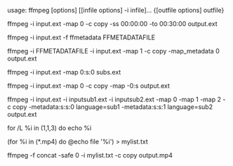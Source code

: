 usage: ffmpeg [options] [[infile options] -i infile]... {[outfile options] outfile}

ffmpeg -i input.ext -map 0 -c copy -ss 00:00:00 -to 00:30:00 output.ext

ffmpeg -i input.ext -f ffmetadata FFMETADATAFILE

ffmpeg -i FFMETADATAFILE -i input.ext -map 1 -c copy -map_metadata 0 output.ext

ffmpeg -i input.ext -map 0:s:0 subs.ext

ffmpeg -i input.ext -map 0 -c copy -map -0:s output.ext

ffmpeg -i input.ext -i inputsub1.ext -i inputsub2.ext -map 0 -map 1 -map 2 -c copy -metadata:s:s:0 language=sub1 -metadata:s:s:1 language=sub2 output.ext

for /L %i in (1,1,3) do echo %i

(for %i in (*.mp4) do @echo file '%i') > mylist.txt

ffmpeg -f concat -safe 0 -i mylist.txt -c copy output.mp4
